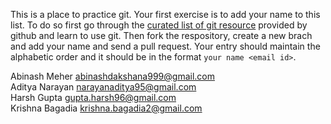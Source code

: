 This is a place to practice git.
Your first exercise is to add your name to this list. To do so first go through
the [curated list of git
resource](https://help.github.com/articles/good-resources-for-learning-git-and-github/)
provided by github and learn to use git. Then fork the respository, create
a new brach and add your name and send a pull request. Your entry should
maintain the alphabetic order and it should be in the format `your name <email
id>`.

Abinash Meher <abinashdakshana999@gmail.com><br/>
Aditya Narayan <narayanaditya95@gmail.com><br/>
Harsh Gupta <gupta.harsh96@gmail.com><br/>
Krishna Bagadia <krishna.bagadia2@gmail.com>
